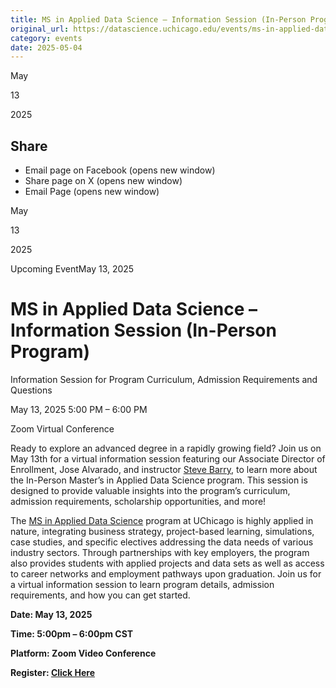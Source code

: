 ```yaml
---
title: MS in Applied Data Science – Information Session (In-Person Program) – DSI
original_url: https://datascience.uchicago.edu/events/ms-in-applied-data-science-information-session-in-person-program-5
category: events
date: 2025-05-04
---
```


May

13

2025

## Share

* Email page on Facebook (opens new window)
* Share page on X (opens new window)
* Email Page (opens new window)

<!-- Table-like structure detected -->

May

13

2025

Upcoming EventMay 13, 2025

# MS in Applied Data Science – Information Session (In-Person Program)

Information Session for Program Curriculum, Admission Requirements and Questions

May 13, 2025 5:00 PM – 6:00 PM

Zoom Virtual Conference

Ready to explore an advanced degree in a rapidly growing field? Join us on May 13th for a virtual information session featuring our Associate Director of Enrollment, Jose Alvarado, and instructor [Steve Barry](https://datascience.uchicago.edu/people/stephen-barry/), to learn more about the In-Person Master’s in Applied Data Science program. This session is designed to provide valuable insights into the program’s curriculum, admission requirements, scholarship opportunities, and more!

The [MS in Applied Data Science](https://datascience.uchicago.edu/education/masters-programs/in-person-program/) program at UChicago is highly applied in nature, integrating business strategy, project-based learning, simulations, case studies, and specific electives addressing the data needs of various industry sectors. Through partnerships with key employers, the program also provides students with applied projects and data sets as well as access to career networks and employment pathways upon graduation. Join us for a virtual information session to learn program details, admission requirements, and how you can get started.

**Date: May 13, 2025**

**Time: 5:00pm – 6:00pm CST**

**Platform: Zoom Video Conference**

**Register: [Click Here](https://apply-psd.uchicago.edu/register/?id=a904d4b0-3cd1-40a1-8407-c0097c2f0224)**